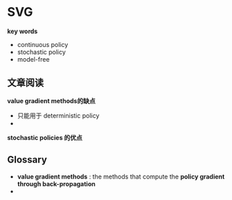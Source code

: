 # SVG

**key words**

* continuous policy
* stochastic policy
* model-free




## 文章阅读

**value gradient methods的缺点**

* 只能用于 deterministic policy
* ​



**stochastic policies 的优点**





## Glossary

* **value gradient methods** : the methods that compute the **policy gradient through back-propagation**
* ​


